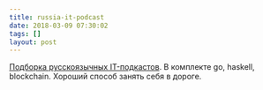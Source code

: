 ```yaml
---
title: russia-it-podcast
date: 2018-03-09 07:30:02
tags: []
layout: post
---
```


[Подборка русскоязычных IT-подкастов](https://github.com/AveVlad/russia-it-podcast). В комплекте go, haskell, blockchain. Хороший способ занять себя в дороге.
